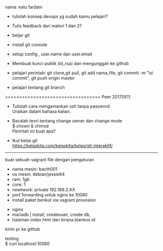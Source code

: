 nama: estu fardani
- tulislah konsep devops yg sudah kamu pelajari?

- Tulis feedback dari materi 1 dan 2?

- beljar git
* install git console
* setup config , user.name dan user.email
* Membuat kunci publik (id_rsa) dan mengunggah ke github
* pelajari perintah:
git clone,git pull, git add nama_file, git commit -m "isi commit", git push origin master

* pelajari tentang git branch

==================================
Peer 20170511
* Tulislah cara mengamankan ssh tanpa password  
Uraikan dalam bahasa kalian.

* Bacalah teori tentang change owner dan change mode  
$ chown & chmod  
Perintah ini buat apa?

* Ikut kelas git  
https://kelaskita.com/kelaskita/kelas/git-interaktif/

---------------------------------

buat sebuah vagrant file dengan pengaturan  
- nama mesin: bacth001
- os mesin: debian/jessie64
- ram: 1gb
- core: 1
- newtwork: private 192.168.2.XX
- port forwarding untuk nginx ke 10080
- install paket berikut via vagrant provosion
* nginx
* mariadb | install, createuser, create db,
* halaman index html dari kirana.blankon.id

kirim pr ke github

testing  
$ curl localhost:10080
